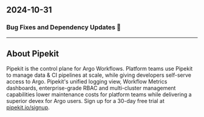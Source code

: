 ## 2024-10-31




### Bug Fixes and Dependency Updates 🐞

---

## About Pipekit

Pipekit is the control plane for Argo Workflows. Platform teams use Pipekit to manage data & CI pipelines at scale, while giving developers self-serve access to Argo. Pipekit's unified logging view, Workflow Metrics dashboards, enterprise-grade RBAC and multi-cluster management capabilities lower maintenance costs for platform teams while delivering a superior devex for Argo users. Sign up for a 30-day free trial at [pipekit.io/signup](https://pipekit.io/signup?utm_campaign=release-notes).

